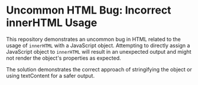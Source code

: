 # Uncommon HTML Bug: Incorrect innerHTML Usage

This repository demonstrates an uncommon bug in HTML related to the usage of `innerHTML` with a JavaScript object.  Attempting to directly assign a JavaScript object to `innerHTML` will result in an unexpected output and might not render the object's properties as expected.

The solution demonstrates the correct approach of stringifying the object or using textContent for a safer output.